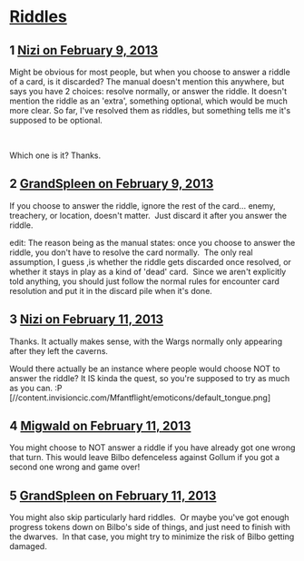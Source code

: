 # [Riddles](https://community.fantasyflightgames.com/topic/79046-riddles/)

## 1 [Nizi on February 9, 2013](https://community.fantasyflightgames.com/topic/79046-riddles/?do=findComment&comment=760947)

Might be obvious for most people, but when you choose to answer a riddle of a card, is it discarded? The manual doesn't mention this anywhere, but says you have 2 choices: resolve normally, or answer the riddle. It doesn't mention the riddle as an 'extra', something optional, which would be much more clear. So far, I've resolved them as riddles, but something tells me it's supposed to be optional.

 

Which one is it? Thanks.

## 2 [GrandSpleen on February 9, 2013](https://community.fantasyflightgames.com/topic/79046-riddles/?do=findComment&comment=760996)

If you choose to answer the riddle, ignore the rest of the card… enemy, treachery, or location, doesn't matter.  Just discard it after you answer the riddle.

edit: The reason being as the manual states: once you choose to answer the riddle, you don't have to resolve the card normally.  The only real assumption, I guess ,is whether the riddle gets discarded once resolved, or whether it stays in play as a kind of 'dead' card.  Since we aren't explicitly told anything, you should just follow the normal rules for encounter card resolution and put it in the discard pile when it's done.

## 3 [Nizi on February 11, 2013](https://community.fantasyflightgames.com/topic/79046-riddles/?do=findComment&comment=761462)

Thanks. It actually makes sense, with the Wargs normally only appearing after they left the caverns.

Would there actually be an instance where people would choose NOT to answer the riddle? It IS kinda the quest, so you're supposed to try as much as you can. :P [//content.invisioncic.com/Mfantflight/emoticons/default_tongue.png]

## 4 [Migwald on February 11, 2013](https://community.fantasyflightgames.com/topic/79046-riddles/?do=findComment&comment=761501)

You might choose to NOT answer a riddle if you have already got one wrong that turn. This would leave Bilbo defenceless against Gollum if you got a second one wrong and game over!

## 5 [GrandSpleen on February 11, 2013](https://community.fantasyflightgames.com/topic/79046-riddles/?do=findComment&comment=761522)

You might also skip particularly hard riddles.  Or maybe you've got enough progress tokens down on Bilbo's side of things, and just need to finish with the dwarves.  In that case, you might try to minimize the risk of Bilbo getting damaged.


